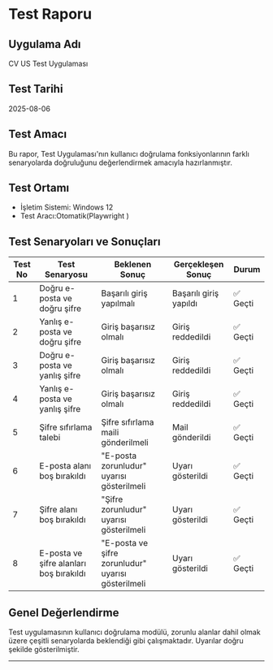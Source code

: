# Test Raporu

## Uygulama Adı
CV US Test Uygulaması

## Test Tarihi
2025-08-06

## Test Amacı
Bu rapor, Test Uygulaması'nın kullanıcı doğrulama fonksiyonlarının farklı senaryolarda doğruluğunu değerlendirmek amacıyla hazırlanmıştır.

## Test Ortamı
- İşletim Sistemi: Windows 12
- Test Aracı:Otomatik(Playwright )


## Test Senaryoları ve Sonuçları

| Test No | Test Senaryosu                                    | Beklenen Sonuç                     | Gerçekleşen Sonuç               | Durum     |
|---------|--------------------------------------------------|-----------------------------------|--------------------------------|-----------|
| 1       | Doğru e-posta ve doğru şifre                      | Başarılı giriş yapılmalı          | Başarılı giriş yapıldı          | ✅ Geçti  |
| 2       | Yanlış e-posta ve doğru şifre                     | Giriş başarısız olmalı             | Giriş reddedildi                | ✅ Geçti  |
| 3       | Doğru e-posta ve yanlış şifre                     | Giriş başarısız olmalı             | Giriş reddedildi                | ✅ Geçti  |
| 4       | Yanlış e-posta ve yanlış şifre                     | Giriş başarısız olmalı             | Giriş reddedildi                | ✅ Geçti  |
| 5       | Şifre sıfırlama talebi                            | Şifre sıfırlama maili gönderilmeli| Mail gönderildi                | ✅ Geçti  |
| 6       | E-posta alanı boş bırakıldı                       | "E-posta zorunludur" uyarısı gösterilmeli | Uyarı gösterildi       | ✅ Geçti  |
| 7       | Şifre alanı boş bırakıldı                          | "Şifre zorunludur" uyarısı gösterilmeli  | Uyarı gösterildi       | ✅ Geçti  |
| 8       | E-posta ve şifre alanları boş bırakıldı           | "E-posta ve şifre zorunludur" uyarısı gösterilmeli | Uyarı gösterildi | ✅ Geçti  |

## Genel Değerlendirme
Test uygulamasının kullanıcı doğrulama modülü, zorunlu alanlar dahil olmak üzere çeşitli senaryolarda beklendiği gibi çalışmaktadır. Uyarılar doğru şekilde gösterilmiştir.

---
